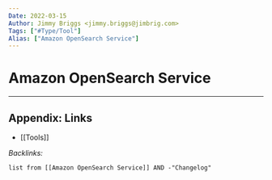 ```yaml
---
Date: 2022-03-15
Author: Jimmy Briggs <jimmy.briggs@jimbrig.com>
Tags: ["#Type/Tool"]
Alias: ["Amazon OpenSearch Service"]
---
```


# Amazon OpenSearch Service

***

## Appendix: Links

- [[Tools]]

*Backlinks:*

```dataview
list from [[Amazon OpenSearch Service]] AND -"Changelog"
```